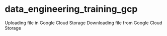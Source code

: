 # data_engineering_training_gcp

Uploading file in Google Cloud Storage
Downloading file from Google Cloud Storage